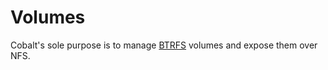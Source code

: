 # Volumes

Cobalt's sole purpose is to manage [BTRFS](https://en.wikipedia.org/wiki/Btrfs) volumes and expose them over NFS.
